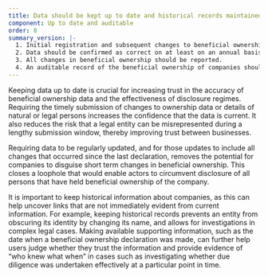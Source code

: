 ```yaml
---
title: Data should be kept up to date and historical records maintained
component: Up to date and auditable
order: 8
summary_version: |-
  1. Initial registration and subsequent changes to beneficial ownership should be submitted in a timely manner, with information updated within a short, defined time period after changes occur.
  2. Data should be confirmed as correct on at least on an annual basis.
  3. All changes in beneficial ownership should be reported.
  4. An auditable record of the beneficial ownership of companies should be created by dating declarations and storing historical records.
---
```


Keeping data up to date is crucial for increasing trust in the accuracy of beneficial ownership data and the effectiveness of disclosure regimes. Requiring the timely submission of changes to ownership data or details of natural or legal persons increases the confidence that the data is current. It also reduces the risk that a legal entity can be misrepresented during a lengthy submission window, thereby improving trust between businesses.

Requiring data to be regularly updated, and for those updates to include all changes that occurred since the last declaration, removes the potential for companies to disguise short term changes in beneficial ownership. This closes a loophole that would enable actors to circumvent disclosure of all persons that have held beneficial ownership of the company.

It is important to keep historical information about companies, as this can help uncover links that are not immediately evident from current information. For example, keeping historical records prevents an entity from obscuring its identity by changing its name, and allows for investigations in complex legal cases. Making available supporting information, such as the date when a beneficial ownership declaration was made, can further help users judge whether they trust the information and provide evidence of “who knew what when” in cases such as investigating whether due diligence was undertaken effectively at a particular point in time.
